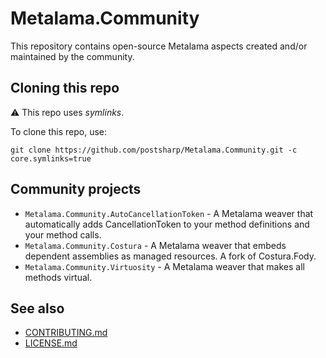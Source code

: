 # Metalama.Community

This repository contains open-source Metalama aspects created and/or maintained by the community.

## Cloning this repo

:warning: This repo uses _symlinks_. 

To clone this repo, use:

```
git clone https://github.com/postsharp/Metalama.Community.git -c core.symlinks=true
```

## Community projects

* `Metalama.Community.AutoCancellationToken` - A Metalama weaver that automatically adds CancellationToken to your method definitions and your method calls.
* `Metalama.Community.Costura` - A Metalama weaver that embeds dependent assemblies as managed resources. A fork of Costura.Fody.
* `Metalama.Community.Virtuosity` - A Metalama weaver that makes all methods virtual.

## See also

* [CONTRIBUTING.md](CONTRIBUTING.md)
* [LICENSE.md](LICENSE.md)